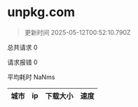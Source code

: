 
  # unpkg.com

  > 更新时间 2025-05-12T00:52:10.790Z
  
  总共请求 0

  请求报错 0

  平均耗时 NaNms

|城市|ip|下载大小|速度|
|-----|----------|---|---|

  